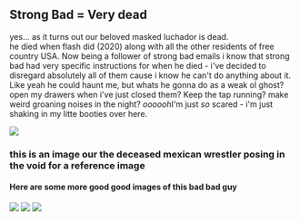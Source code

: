 <!DOCTYPE html>
<html>
  <head>
    <meta charset="utf-8">
    <title> Strong Bad's Memorial </title>
  </head>
  <body>
    <h2>Strong Bad = Very dead</h2>
    <p>yes... as it turns out our beloved masked luchador is dead.<br>
    he died when flash did (2020) along with all the other residents of free country USA.
    Now being a follower of strong bad emails i know that strong bad had very specific instructions 
    for when he died - i've decided to disregard absolutely all of them cause i know he can't do
    anything about it. Like yeah he could haunt me, but whats he gonna do as a weak ol ghost? open my 
    drawers when i've just closed them? Keep the tap running? make weird groaning noises in the night? 
      <em>oooooh</em>I'm just <em>so</em> scared - i'm just shaking in my litte booties over here.</p>
    <img src="https://upload.wikimedia.org/wikipedia/en/8/83/Strong_Bad.png"></img>
    <h3>this is an image our the deceased mexican wrestler posing in the void for a reference image</h3>
    <h4>Here are some more good good images of this bad bad guy</h4>
    <img src="https://i.ytimg.com/vi/uyrcsZEv_wQ/hqdefault.jpg"></img>
    <img src="http://www.hrwiki.org/w/images/thumb/2/2f/puppetstrongbad.png/180px-puppetstrongbad.png"></img>
    <img src="https://i.ytimg.com/vi/T8nXy7e3yNI/maxresdefault.jpg"></img>
  </body>
</html>
